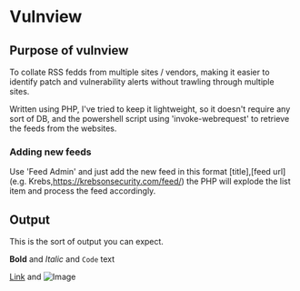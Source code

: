 # Vulnview #

## Purpose of vulnview ##
To collate RSS fedds from multiple sites / vendors, making it easier to identify patch and vulnerability alerts without trawling through multiple sites.

Written using PHP, I've tried to keep it lightweight, so it doesn't require any sort of DB, and the powershell script using 'invoke-webrequest' to retrieve the feeds from the websites.

### Adding new feeds ###
Use 'Feed Admin' and just add the new feed in this format [title],[feed url] (e.g. Krebs,https://krebsonsecurity.com/feed/) the PHP will explode the list item and process the feed accordingly.

## Output ##
This is the sort of output you can expect.




**Bold** and _Italic_ and `Code` text

[Link](url) and ![Image](src)
```

